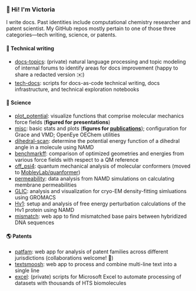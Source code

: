 ### 👋 Hi! I'm Victoria

I write docs. Past identities include computational chemistry researcher and patent scientist. My GitHub repos mostly pertain to one of those three categories—tech writing, science, or patents.

#### 📝 Technical writing

* [docs-topics](https://github.com/vtlim/docs-topics): (private) natural language processing and topic modeling of internal forums to identify areas for docs improvement (happy to share a redacted version ✉️)
* [tech-docs](https://github.com/vtlim/tech-docs): scripts for docs-as-code technical writing, docs infrastructure, and technical exploration notebooks

#### 🔬 Science

* [plot_potential](https://github.com/vtlim/plot_potential): visualize functions that comprise molecular mechanics force fields (__figured for presentations__)
* [misc](https://github.com/vtlim/misc): basic stats and plots (__figures for [publications](https://scholar.google.com/citations?hl=en&user=aGYEEPUAAAAJ&view_op=list_works)__);  configuration for Grace and VMD; OpenEye OEChem utilities
* [dihedral-scan](https://github.com/vtlim/dihedral-scan): determine the potential energy function of a dihedral angle in a molecule using NAMD
* [benchmarkff](https://github.com/MobleyLab/benchmarkff): comparison of optimized geometries and energies from various force fields with respect to a QM reference
* [off_psi4](https://github.com/vtlim/off_psi4): quantum mechanical analysis of molecular conformers (moved to [MobleyLab/quanformer](https://github.com/MobleyLab/quanformer))
* [permeability](https://github.com/vtlim/permeability): data analysis from NAMD simulations on calculating membrane permeabilities
* [GLIC](https://github.com/vtlim/GLIC): analysis and visualization for cryo-EM density-fitting simluations using GROMACS
* [Hv1](https://github.com/vtlim/Hv1): setup and analysis of free energy perturbation calculations of the Hv1 protein using NAMD
* [mismatch](https://github.com/vtlim/mismatch): web app to find mismatched base pairs between hybridized DNA sequences

#### 🌎  Patents

* [patfam](https://github.com/vtlim/patfam): web app for analysis of patent families across different jurisdictions (collaborations welcome! 👯)
* [textsmoosh](https://github.com/vtlim/textsmoosh): web app to process and combine multi-line text into a single line
* [excel](https://github.com/vtlim/excel): (private) scripts for Microsoft Excel to automate processing of datasets with thousands of HTS biomolecules


<!--
**vtlim/vtlim** is a ✨ _special_ ✨ repository because its `README.md` (this file) appears on your GitHub profile.

Here are some ideas to get you started:

- 🔭 I’m currently working on ...
- 🌱 I’m currently learning ...
- 👯 I’m looking to collaborate on ...
- 🤔 I’m looking for help with ...
- 💬 Ask me about ...
- 📫 How to reach me: ...
- 😄 Pronouns: ...
- ⚡ Fun fact: ...
-->
